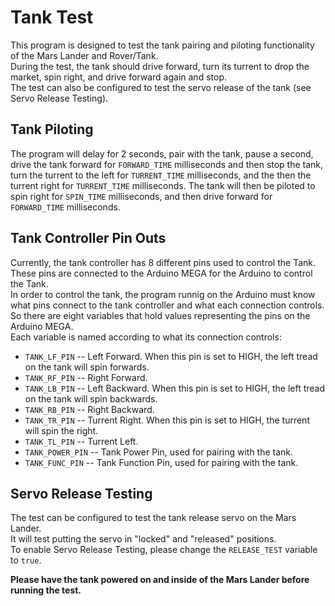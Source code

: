 # Tank Test
This program is designed to test the tank pairing and piloting functionality of the Mars Lander and Rover/Tank.  
During the test, the tank should drive forward, turn its turrent to drop the market, spin right, and drive forward again and stop.  
The test can also be configured to test the servo release of the tank (see Servo Release Testing).  


## Tank Piloting
The program will delay for 2 seconds, pair with the tank, pause a second, drive the tank forward for ````FORWARD_TIME```` milliseconds
and then stop the tank, turn the turrent to the left for ````TURRENT_TIME```` milliseconds, and the then the turrent right for ````TURRENT_TIME```` milliseconds.
The tank will then be piloted to spin right for ````SPIN_TIME```` milliseconds, and then drive forward for ````FORWARD_TIME```` milliseconds.

## Tank Controller Pin Outs
Currently, the tank controller has 8 different pins used to control the Tank.  
These pins are connected to the Arduino MEGA for the Arduino to control the Tank.  
In order to control the tank, the program runnig on the Arduino must know what pins connect to the tank controller and what each connection controls.  
So there are eight variables that hold values representing the pins on the Arduino MEGA.  
Each variable is named according to what its connection controls:  
- ````TANK_LF_PIN```` -- Left Forward. When this pin is set to HIGH, the left tread on the tank will spin forwards.
- ````TANK_RF_PIN```` -- Right Forward.
- ````TANK_LB_PIN```` -- Left Backward. When this pin is set to HIGH, the left tread on the tank will spin backwards.
- ````TANK_RB_PIN```` -- Right Backward.
- ````TANK_TR_PIN```` -- Turrent Right. When this pin is set to HIGH, the turrent will spin the right.
- ````TANK_TL_PIN```` -- Turrent Left.
- ````TANK_POWER_PIN```` -- Tank Power Pin, used for pairing with the tank.
- ````TANK_FUNC_PIN```` -- Tank Function Pin, used for pairing with the tank.

## Servo Release Testing
The test can be configured to test the tank release servo on the Mars Lander.  
It will test putting the servo in "locked" and "released" positions.  
To enable Servo Release Testing, please change the ````RELEASE_TEST```` variable to ````true````.
  
  
**Please have the tank powered on and inside of the Mars Lander before running the test.**
